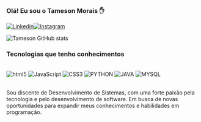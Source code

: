
### Olá! Eu sou o Tameson Morais ✋

[![Linkedin](https://img.shields.io/badge/LinkedIn-0077B5?style=for-the-badge&logo=linkedin&logoColor=white)](https://www.linkedin.com/in/tameson-morais-94307b18b/)[![Instagram](https://img.shields.io/badge/Instagram-E4405F?style=for-the-badge&logo=instagram&logoColor=white)](https://www.instagram.com/moraistameson_/)


![Tameson GitHub stats](https://github-readme-stats.vercel.app/api?username=DevTamesonM&show_icons=true&theme=dracula)


### Tecnologias que tenho conhecimentos

<div style="display : inline_block"><br/>
<img aling="center"alt = " html5"src="https://img.shields.io/badge/HTML5-E34F26?style=for-the-badge&logo=html5&logoColor=white"/>
<img aling="center"alt = " JavaScript"src="https://img.shields.io/badge/JavaScript-F7DF1E?style=for-the-badge&logo=javascript&logoColor=black"/>
<img aling="center"alt = " CSS3"src="https://img.shields.io/badge/CSS3-1572B6?style=for-the-badge&logo=css3&logoColor=white"/>
<img aling="center"alt = " PYTHON"src="https://img.shields.io/badge/Python-14354C?style=for-the-badge&logo=python&logoColor=white"/>
<img aling="center"alt = " JAVA"src="https://img.shields.io/badge/Java-ED8B00?style=for-the-badge&logo=openjdk&logoColor=white"/>
<img aling="center"alt = " MYSQL"src="https://img.shields.io/badge/MySQL-00000F?style=for-the-badge&logo=mysql&logoColor=white"/>
</div><br/>

Sou discente de Desenvolvimento de Sistemas, com uma forte paixão pela tecnologia e pelo desenvolvimento de software. Em busca de novas oportunidades para expandir meus conhecimentos e habilidades em programação.


